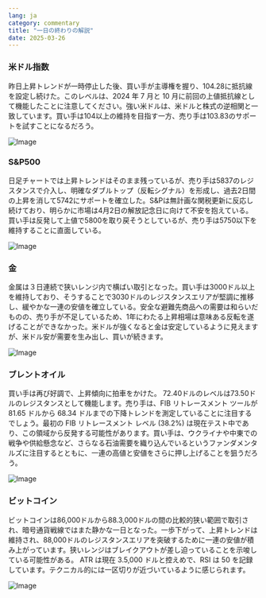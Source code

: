```yaml
---
lang: ja
category: commentary
title: "一日の終わりの解説"
date: 2025-03-26
---
```


### 米ドル指数

昨日上昇トレンドが一時停止した後、買い手が主導権を握り、104.28に抵抗線を設定し続けた。このレベルは、2024 年 7 月と 10 月に前回の上値抵抗線として機能したことに注意してください。強い米ドルは、米ドルと株式の逆相関と一致しています。買い手は104以上の維持を目指す一方、売り手は103.83のサポートを試すことになるだろう。 

![Image](https://markleighedu.github.io/img/Mar-2025/26-Mar-2025/usdindex.jpg)

### S&P500

日足チャートでは上昇トレンドはそのまま残っているが、売り手は5837のレジスタンスで介入し、明確なダブルトップ（反転シグナル）を形成し、過去2日間の上昇を消して5742にサポートを確立した。S&Pは無計画な関税更新に反応し続けており、明らかに市場は4月2日の解放記念日に向けて不安を抱えている。買い手は反発して上値で5800を取り戻そうとしているが、売り手は5750以下を維持することに直面している。  

![Image](https://markleighedu.github.io/img/Mar-2025/26-Mar-2025/sp500.jpg)

### 金

金属は３日連続で狭いレンジ内で横ばい取引となった。買い手は3000ドル以上を維持しており、そうすることで3030ドルのレジスタンスエリアが堅調に推移し、緩やかな一連の安値を確立している。安全な避難先商品への需要は和らいだものの、売り手が不足しているため、1年にわたる上昇相場は意味ある反転を遂げることができなかった。米ドルが強くなると金は安定しているように見えますが、米ドル安が需要を生み出し、買いが続きます。

![Image](https://markleighedu.github.io/img/Mar-2025/26-Mar-2025/gold.jpg)

### ブレントオイル

買い手は再び好調で、上昇傾向に拍車をかけた。 72.40ドルのレベルは73.50ドルのレジスタンスとして機能します。売り手は、FIB リトレースメント ツールが 81.65 ドルから 68.34 ドルまでの下降トレンドを測定していることに注目するでしょう。最初の FIB リトレースメント レベル (38.2%) は現在テスト中であり、この領域から反発する可能性があります。買い手は、ウクライナや中東での戦争や供給懸念など、さらなる石油需要を織り込んでいるというファンダメンタルズに注目するとともに、一連の高値と安値をさらに押し上げることを狙うだろう。

![Image](https://markleighedu.github.io/img/Mar-2025/26-Mar-2025/brentoil.jpg)

### ビットコイン

ビットコインは86,000ドルから88.3,000ドルの間の比較的狭い範囲で取引され、暗号通貨戦線ではまた静かな一日となった。一歩下がって、上昇トレンドは維持され、88,000ドルのレジスタンスエリアを突破するために一連の安値が積み上がっています。狭いレンジはブレイクアウトが差し迫っていることを示唆している可能性がある。 ATR は現在 3.5,000 ドルと控えめで、RSI は 50 を記録しています。テクニカル的には一区切りが近づいているように感じられます。

![Image](https://markleighedu.github.io/img/Mar-2025/26-Mar-2025/bitcoin.jpg)


